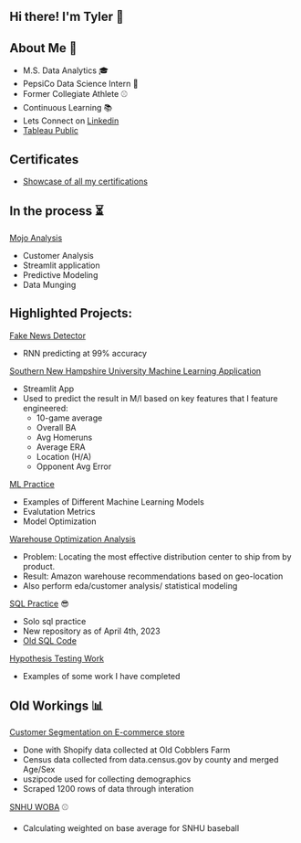 ## Hi there! I'm Tyler 👋


## About Me 👨

 - M.S. Data Analytics 🎓
 - PepsiCo Data Science Intern 🥤
 - Former Collegiate Athlete ⚾
 - Continuous Learning 📚
 - Lets Connect on [Linkedin](https://www.linkedin.com/in/tylerbrownpsu/)
 - [Tableau Public](https://public.tableau.com/app/profile/tyler.brown4344)

## Certificates 
- [Showcase of all my certifications](https://github.com/tylerwalkerbrown/Certificates)

## In the process ⏳

[Mojo Analysis](https://github.com/tylerwalkerbrown/Mojo-app)
- Customer Analysis 
- Streamlit application 
- Predictive Modeling 
- Data Munging 


## Highlighted Projects: 
[Fake News Detector](https://github.com/tylerwalkerbrown/Deep_Learning/blob/main/Fake_News_Detector.ipynb)
 - RNN predicting at 99% accuracy 
 
[Southern New Hampshire University Machine Learning Application](https://github.com/tylerwalkerbrown/First-ml-streamlit-app-snhu-baseball)
 - Streamlit App
 - Used to predict the result in M/l based on key features that I feature engineered:
    - 10-game average
    - Overall BA
    - Avg Homeruns
    - Average ERA
    - Location (H/A)
    - Opponent Avg Error


 [ML Practice](https://github.com/tylerwalkerbrown/ML-Practice)
 - Examples of Different Machine Learning Models 
 - Evalutation Metrics 
 - Model Optimization 

[Warehouse Optimization Analysis](https://github.com/tylerwalkerbrown/Warehouse-Optimization)
- Problem: Locating the most effective distribution center to ship from by product.
- Result: Amazon warehouse recommendations based on geo-location 
- Also perform eda/customer analysis/ statistical modeling 

[SQL Practice](https://github.com/tylerwalkerbrown/SQL-Code) 😎
  - Solo sql practice 
  - New repository as of April 4th, 2023
  - [Old SQL Code](https://github.com/tylerwalkerbrown/SQL_Code)

 [Hypothesis Testing Work](https://github.com/tylerwalkerbrown/Hypothesis-Testing-Workbooks)
 - Examples of some work I have completed 
 
 
## Old Workings  📊


[Customer Segmentation on E-commerce store](https://github.com/tylerwalkerbrown/Customer_Demographics)
  - Done with Shopify data collected at Old Cobblers Farm
  - Census data collected from data.census.gov by county and merged Age/Sex
  - uszipcode used for collecting demographics
  - Scraped 1200 rows of data through interation


[SNHU WOBA](https://github.com/tylerwalkerbrown/SNHU_WOBA) ⚾
  - Calculating weighted on base average for SNHU baseball 



<!--
**tylerwalkerbrown/tylerwalkerbrown** is a ✨ _special_ ✨ repository because its `README.md` (this file) appears on your GitHub profile.

Here are some ideas to get you started:

- 🔭 I’m currently working on ...
- 🌱 I’m currently learning ...
- 👯 I’m looking to collaborate on ...
- 🤔 I’m looking for help with ...
- 💬 Ask me about ...
- 📫 How to reach me: ...
- 😄 Pronouns: ...
- ⚡ Fun fact: ...
-->
